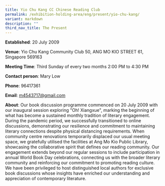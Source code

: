 ```yaml
---
title: Yio Chu Kang CC Chinese Reading Club
permalink: /exhibition-holding-area/eng/present/yio-chu-kang/
variant: markdown
description: ""
third_nav_title: The Present
---
```

**Established**:	20 July 2009

**Venue**:	Yio Chu Kang Community Club 
50, ANG MO KIO STREET 61, Singapore 569163

**Meeting Time**:	Third Sunday of every two months
2:00 PM to 4:30 PM

**Contact person**:	Mary Low

**Phone**: 96417361

**Email**: m4543717@gmail.com

**About**:	Our book discussion programme commenced on 20 July 2009 with our inaugural session exploring "Oh! Xiangxue", marking the beginning of what has become a sustained monthly tradition of literary engagement. During the pandemic period, we successfully transitioned to online discussions, demonstrating our resilience and commitment to maintaining literary connections despite physical distancing requirements. When community centre renovations temporarily displaced our usual meeting space, we gratefully utilised the facilities at Ang Mo Kio Public Library, showcasing the collaborative spirit that defines our reading community. Our engagement extends beyond our regular sessions to include participation in annual World Book Day celebrations, connecting us with the broader literary community and reinforcing our commitment to promoting reading culture. We have been privileged to host distinguished local authors for exclusive book discussions whose insights have enriched our understanding and appreciation of contemporary literature.